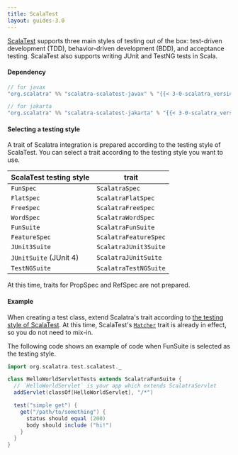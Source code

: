```yaml
---
title: ScalaTest
layout: guides-3.0
---
```


[ScalaTest](http://scalatest.org/) supports three main styles of testing out of
the box: test-driven development (TDD), behavior-driven development (BDD), and
acceptance testing. ScalaTest also supports writing JUnit and TestNG tests in
Scala.

#### Dependency

```scala
// for javax
"org.scalatra" %% "scalatra-scalatest-javax" % "{{< 3-0-scalatra_version >}}" % "test"

// for jakarta
"org.scalatra" %% "scalatra-scalatest-jakarta" % "{{< 3-0-scalatra_version >}}" % "test"
```

#### Selecting a testing style

A trait of Scalatra integration is prepared according to the testing style of ScalaTest.
You can select a trait according to the testing style you want to use.

|ScalaTest testing style|trait|
|---|---|
|`FunSpec`|`ScalatraSpec`|
|`FlatSpec`|`ScalatraFlatSpec`|
|`FreeSpec`|`ScalatraFreeSpec`|
|`WordSpec`|`ScalatraWordSpec`|
|`FunSuite`|`ScalatraFunSuite`|
|`FeatureSpec`|`ScalatraFeatureSpec`|
|`JUnit3Suite`|`ScalatraJUnit3Suite`|
|`JUnitSuite` (JUnit 4)|`ScalatraJUnitSuite`|
|`TestNGSuite`|`ScalatraTestNGSuite`|

At this time, traits for PropSpec and RefSpec are not prepared.

#### Example

When creating a test class, extend Scalatra's trait according to
[the testing style of ScalaTest](http://www.scalatest.org/user_guide/selecting_a_style).
At this time, ScalaTest's [`Matcher`](http://www.scalatest.org/user_guide/using_matchers)
trait is already in effect, so you do not need to mix-in.

The following code shows an example of code when FunSuite is selected as the testing style.

```scala
import org.scalatra.test.scalatest._

class HelloWorldServletTests extends ScalatraFunSuite {
  // `HelloWorldServlet` is your app which extends ScalatraServlet
  addServlet(classOf[HelloWorldServlet], "/*")

  test("simple get") {
    get("/path/to/something") {
      status should equal (200)
      body should include ("hi!")
    }
  }
}
```
